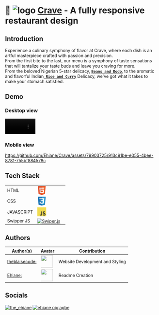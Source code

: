 # 🔗 ![logo](https://github.com/Ehiane/Crave/assets/79903725/2300d011-96e0-474f-8ec3-7098024449e7) [Crave](https://theblaisecode.github.io/Crave/index.html) - A fully responsive restaurant design

## Introduction
Experience a culinary symphony of flavor at Crave, where each dish is an artful masterpiece crafted with passion and precision. <br>From the first bite to the last, our menu is a symphony of taste sensations that will tantalize your taste buds and leave you craving for more.<br>
From the beloved Nigerian 5-star delicacy, [**`Beans and Dodo`**](https://theblaisecode.github.io/Crave/index.html#), to the aromatic and flavorful Indian[**` Rice and Curry`**](https://theblaisecode.github.io/Crave/index.html#) Delicacy, we've got what it takes to make your stomach satisfied.

## Demo
### Desktop view
<video src="https://github.com/Ehiane/Crave/assets/79903725/3e78df8a-e1a8-4835-a601-ce09e38e2135" controls autoplay width="100">
        <p>Your browser does not support this video</p>
    </video>

### Mobile view

https://github.com/Ehiane/Crave/assets/79903725/913c91be-e055-4bee-8781-755bf884578c







## Tech Stack
|                  |         |
|------------------| ------- |
|     HTML         |   <a href="https://developer.mozilla.org/en-US/docs/Web/HTML" target="_blank"><img align="center" src="https://raw.githubusercontent.com/devicons/devicon/master/icons/html5/html5-original.svg" alt="HTML" height="30" width="30" style="margin-right: 10px;" /></a>       |
|    CSS           |    <a href="https://developer.mozilla.org/en-US/docs/Web/CSS" target="_blank"><img align="center" src="https://raw.githubusercontent.com/devicons/devicon/master/icons/css3/css3-original.svg" alt="CSS" height="30" width="30" style="margin-right: 10px;" /></a>      |
|    JAVASCRIPT    |    <a href="https://developer.mozilla.org/en-US/docs/Web/JavaScript" target="_blank"><img align="center" src="https://raw.githubusercontent.com/devicons/devicon/master/icons/javascript/javascript-original.svg" alt="JavaScript" height="30" width="30" style="margin-right: 10px;" /></a>    |
|    Swipper JS    |     <a href="https://swiperjs.com/" target="_blank"><img align="center" src="https://github.com/Ehiane/Crave/assets/79903725/16596509-2f7f-4560-ac9b-b0e85ac7a1fc" alt="Swiper.js" height="30" width="30" style="margin-right: 10px;" /></a>   |


## Authors
|                     Author(s)                                     | Avatar | Contribution |
| ---------------------------------------------------------------| ----- | ------------ |
| <a href="https://github.com/theblaisecode">theblaisecode: </a> | <img align="center" src="https://github.com/Ehiane/Crave/assets/79903725/b071dab4-d2f0-455a-b81e-1df4cea14648" height="40" width="40"> | Website Development and Styling |
| <a href= "https://github.com/Ehiane" >Ehiane: </a>             | <img align="center" src="https://github.com/Ehiane/100_days_of_code_in_python-Projects/assets/79903725/55af3614-5f7d-4774-be46-e26a1d98f97d" height="40" width="40" /></a> | Readme Creation | 



## Socials 
<a href="https://twitter.com/theblaisecode" target="blank"><img align="center" src="https://raw.githubusercontent.com/rahuldkjain/github-profile-readme-generator/master/src/images/icons/Social/twitter.svg" alt="the_ehiane" height="30" width="40" /></a>
<a href="https://www.linkedin.com/in/theblaisecode" target="blank"><img align="center" src="https://raw.githubusercontent.com/rahuldkjain/github-profile-readme-generator/master/src/images/icons/Social/linked-in-alt.svg" alt="ehiane oigiagbe" height="30" width="40" />
